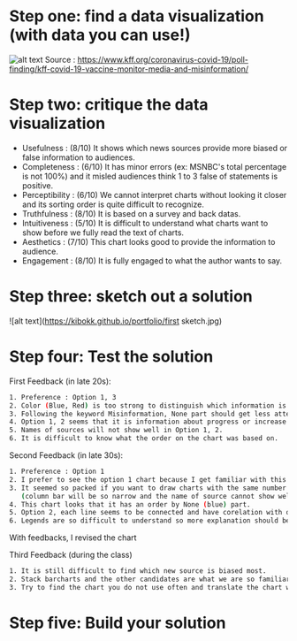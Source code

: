 # Step one: find a data visualization (with data you can use!)
![alt text](https://www.kff.org/wp-content/uploads/2021/11/monitor_2_nov8.png)
Source : https://www.kff.org/coronavirus-covid-19/poll-finding/kff-covid-19-vaccine-monitor-media-and-misinformation/

# Step two: critique the data visualization
- Usefulness : (8/10) It shows which news sources provide more biased or false information to audiences.
- Completeness : (6/10) It has minor errors (ex: MSNBC's total percentage is not 100%) and it misled audiences think 1 to 3 false of statements is positive.
- Perceptibility : (6/10) We cannot interpret charts without looking it closer and its sorting order is quite difficult to recognize.
- Truthfulness : (8/10) It is based on a survey and back datas.
- Intuitiveness : (5/10) It is difficult to understand what charts want to show before we fully read the text of charts.
- Aesthetics : (7/10) This chart looks good to provide the information to audience.
- Engagement : (8/10) It is fully engaged to what the author wants to say.

# Step three: sketch out a solution
![alt text](https://kibokk.github.io/portfolio/first sketch.jpg)

# Step four: Test the solution

First Feedback (in late 20s):
```sh
1. Preference : Option 1, 3 
2. Color (Blue, Red) is too strong to distinguish which information is more important. 
3. Following the keyword Misinformation, None part should get less attention.
4. Option 1, 2 seems that it is information about progress or increase and decrease something over time.
5. Names of sources will not show well in Option 1, 2.
6. It is difficult to know what the order on the chart was based on.
```

Second Feedback (in late 30s):
```sh
1. Preference : Option 1
2. I prefer to see the option 1 chart because I get familiar with this type of charts rather than other style.
3. It seemed so packed if you want to draw charts with the same number of sources. 
   (column bar will be so narrow and the name of source cannot show well.)
4. This chart looks that it has an order by None (blue) part.
5. Option 2, each line seems to be connected and have corelation with one another. <Not a good choice>
6. Legends are so difficult to understand so more explanation should be added.
```

With feedbacks, I revised the chart

<div class="flourish-embed flourish-chart" data-src="visualisation/11807672"><script src="https://public.flourish.studio/resources/embed.js"></script></div>

Third Feedback (during the class)
```sh
1. It is still difficult to find which new source is biased most.
2. Stack barcharts and the other candidates are what we are so familiar with, so it is likely to be threadbare.
3. Try to find the chart you do not use often and translate the chart with your own words.
```


# Step five: Build your solution

<div class="flourish-embed" data-src="visualisation/11835673"><script src="https://public.flourish.studio/resources/embed.js"></script></div>

